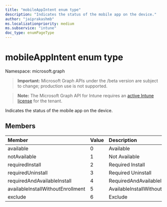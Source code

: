```yaml
---
title: "mobileAppIntent enum type"
description: "Indicates the status of the mobile app on the device."
author: "jaiprakashmb"
ms.localizationpriority: medium
ms.subservice: "intune"
doc_type: enumPageType
---
```


# mobileAppIntent enum type

Namespace: microsoft.graph
> **Important:** Microsoft Graph APIs under the /beta version are subject to change; production use is not supported.

> **Note:** The Microsoft Graph API for Intune requires an [active Intune license](https://go.microsoft.com/fwlink/?linkid=839381) for the tenant.


Indicates the status of the mobile app on the device.

## Members
|Member|Value|Description|
|:---|:---|:---|
|available|0|Available|
|notAvailable|1|Not Available|
|requiredInstall|2|Required Install|
|requiredUninstall|3|Required Uninstall|
|requiredAndAvailableInstall|4|RequiredAndAvailableInstall|
|availableInstallWithoutEnrollment|5|AvailableInstallWithoutEnrollment|
|exclude|6|Exclude|
